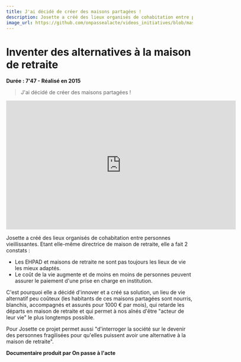 ```yaml
---
title: J'ai décidé de créer des maisons partagées !
description: Josette a créé des lieux organisés de cohabitation entre personnes vieillissantes.
image_url: https://github.com/onpassealacte/videos_initiatives/blob/master/media/maisons_partagees_retraite.jpg
---
```


# Inventer des alternatives à la maison de retraite

**Durée : 7'47 - Réalisé en 2015**

> J'ai décidé de créer des maisons partagées !

<iframe src="https://player.vimeo.com/video/154151375" width="620" height="348" frameborder="0" webkitallowfullscreen mozallowfullscreen allowfullscreen></iframe>

Josette a créé des lieux organisés de cohabitation entre personnes vieillissantes. Etant elle-même directrice de maison de retraite, elle a fait 2 constats :
   - Les EHPAD et maisons de retraite ne sont pas toujours les lieux de vie les mieux adaptés.
   - Le coût de la vie augmente et de moins en moins de personnes peuvent assurer le paiement d'une prise en charge en institution.

C'est pourquoi elle a décidé d'innover et a créé sa solution, un lieu de vie alternatif peu coûteux (les habitants de ces maisons partagées sont nourris, blanchis, accompagnés et assurés pour 1000 € par mois), qui retarde les départs en maison de retraite et qui permet à nos aînés d'être "acteur de leur vie" le plus longtemps possible.

Pour Josette ce projet permet aussi "d'interroger la société sur le devenir des personnes fragilisées pour qu'elles puissent avoir une alternative à la maison de retraite".

**Documentaire produit par On passe à l'acte**
